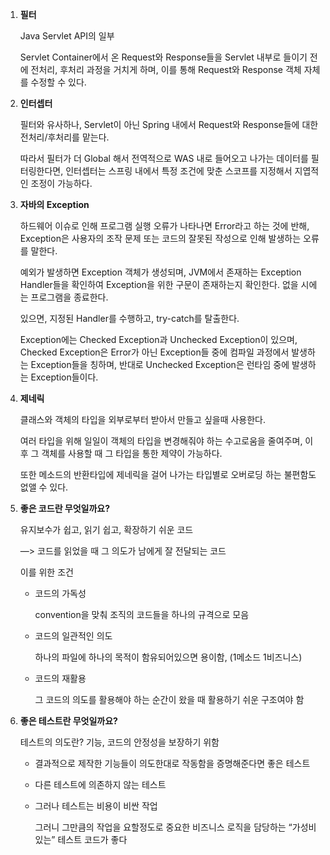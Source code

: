 1. **필터**
    
    Java Servlet API의 일부
    
    Servlet Container에서 온 Request와 Response들을 Servlet 내부로 들이기 전에 전처리, 후처리 과정을 거치게 하며, 이를 통해 Request와 Response 객체 자체를 수정할 수 있다.
    
2. **인터셉터**
    
    필터와 유사하나, Servlet이 아닌 Spring 내에서 Request와 Response들에 대한 전처리/후처리를 맡는다.
    
    따라서 필터가 더 Global 해서 전역적으로 WAS 내로 들어오고 나가는 데이터를 필터링한다면, 인터셉터는 스프링 내에서 특정 조건에 맞춘 스코프를 지정해서 지엽적인 조정이 가능하다.
    
3. **자바의 Exception**
    
    하드웨어 이슈로 인해 프로그램 실행 오류가 나타나면 Error라고 하는 것에 반해, Exception은 사용자의 조작 문제 또는 코드의 잘못된 작성으로 인해 발생하는 오류를 말한다.
    
    예외가 발생하면 Exception 객체가 생성되며, JVM에서 존재하는 Exception Handler들을 확인하여 Exception을 위한 구문이 존재하는지 확인한다. 없을 시에는 프로그램을 종료한다.
    
    있으면, 지정된 Handler를 수행하고, try-catch를 탈출한다.
    
    Exception에는 Checked Exception과 Unchecked Exception이 있으며, Checked Exception은 Error가 아닌 Exception들 중에 컴파일 과정에서 발생하는 Exception들을 칭하며, 반대로 Unchecked Exception은 런타임 중에 발생하는 Exception들이다.
    
4. **제네릭**
    
    클래스와 객체의 타입을 외부로부터 받아서 만들고 싶을때 사용한다.
    
    여러 타입을 위해 일일이 객체의 타입을 변경해줘야 하는 수고로움을 줄여주며, 이후 그 객체를 사용할 때 그 타입을 통한 제약이 가능하다.
    
    또한 메소드의 반환타입에 제네릭을 걸어 나가는 타입별로 오버로딩 하는 불편함도 없앨 수 있다.
    
5. **좋은 코드란 무엇일까요?**
    
    유지보수가 쉽고, 읽기 쉽고, 확장하기 쉬운 코드
    
    —> 코드를 읽었을 때 그 의도가 남에게 잘 전달되는 코드
    
    이를 위한 조건
    
    - 코드의 가독성
        
        convention을 맞춰 조직의 코드들을 하나의 규격으로 모음
        
    - 코드의 일관적인 의도
        
        하나의 파일에 하나의 목적이 함유되어있으면 용이함, (1메소드 1비즈니스)
        
    - 코드의 재활용
        
        그 코드의 의도를 활용해야 하는 순간이 왔을 때 활용하기 쉬운 구조여야 함
        
6. **좋은 테스트란 무엇일까요?**
    
    테스트의 의도란? 기능, 코드의 안정성을 보장하기 위함
    
    - 결과적으로 제작한 기능들이 의도한대로 작동함을 증명해준다면 좋은 테스트
    - 다른 테스트에 의존하지 않는 테스트
    - 그러나 테스트는 비용이 비싼 작업
        
        그러니 그만큼의 작업을 요할정도로 중요한 비즈니스 로직을 담당하는 “가성비 있는” 테스트 코드가 좋다
